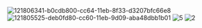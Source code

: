 ![121806341-b0cdb800-cc64-11eb-8f33-d3207bfc66e8](https://user-images.githubusercontent.com/80622132/125778581-7abf2ff3-96f3-4d09-900c-6eb4338f3161.jpg)
![121805525-deb0fd80-cc60-11eb-9d09-aba48dbb1b01](https://user-images.githubusercontent.com/80622132/125778589-909ebf6e-586e-455a-89b2-aa59fe72b662.jpg)
![5](https://user-images.githubusercontent.com/80622132/125778590-3d6d7d89-3446-4af5-a602-ca50ca22ec24.JPG)
![2](https://user-images.githubusercontent.com/80622132/121804399-7d3a6000-cc5b-11eb-8d65-c6a9bfbdc839.JPG)
